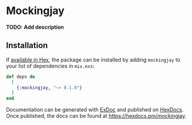 # Mockingjay

**TODO: Add description**

## Installation

If [available in Hex](https://hex.pm/docs/publish), the package can be installed
by adding `mockingjay` to your list of dependencies in `mix.exs`:

```elixir
def deps do
  [
    {:mockingjay, "~> 0.1.0"}
  ]
end
```

Documentation can be generated with [ExDoc](https://github.com/elixir-lang/ex_doc)
and published on [HexDocs](https://hexdocs.pm). Once published, the docs can
be found at <https://hexdocs.pm/mockingjay>.

